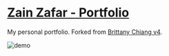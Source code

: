 # [Zain Zafar - Portfolio](https://www.zainzafar.net/)

My personal portfolio. Forked from [Brittany Chiang v4](https://github.com/bchiang7/v4).

![demo](https://raw.githubusercontent.com/bchiang7/v4/master/src/images/demo.png)
